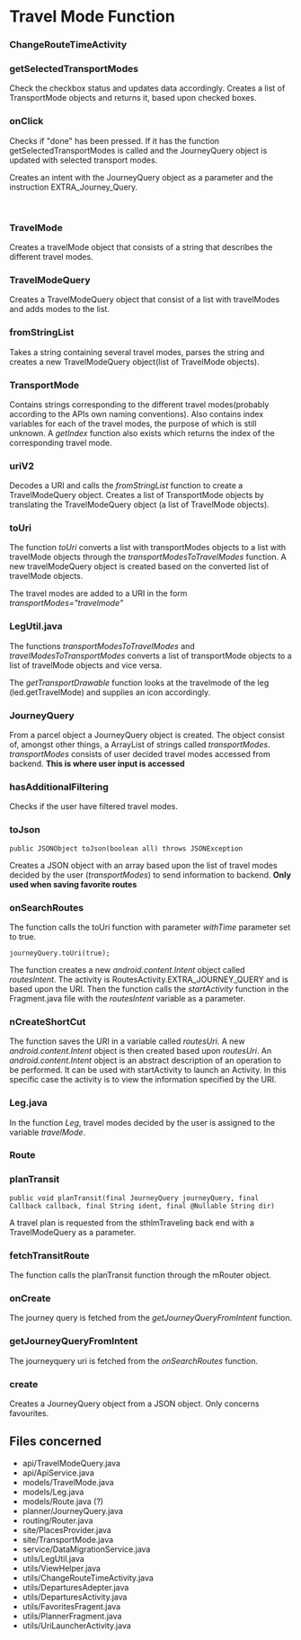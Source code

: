 # Travel Mode Function

### ChangeRouteTimeActivity

### getSelectedTransportModes
Check the checkbox status and updates data accordingly. Creates a list of TransportMode objects and returns it, based upon checked boxes. 

### onClick 
Checks if "done" has been pressed. If it has the function getSelectedTransportModes is called and the JourneyQuery object is updated with selected transport modes. 

Creates an intent with the JourneyQuery object as a parameter and the instruction EXTRA_Journey_Query. 


<br>



### TravelMode
Creates a travelMode object that consists of a string that describes the different travel modes. 

### TravelModeQuery
Creates a TravelModeQuery object that consist of a list with travelModes and adds modes to the list. 

### fromStringList
Takes a string containing several travel modes, parses the string and creates a new TravelModeQuery object(list of TravelMode objects).  

### TransportMode
Contains strings corresponding to the different travel modes(probably according to the APIs own naming conventions). Also contains index variables for each of the travel modes, the purpose of which is still unknown. A *getIndex* function also exists which returns the index of the corresponding travel mode. 

### uriV2
Decodes a URI and calls the *fromStringList* function to create a TravelModeQuery object. Creates a list of TransportMode objects by translating the TravelModeQuery object (a list of TravelMode objects).

### toUri

The function *toUri* converts a list with transportModes objects to a list with travelMode objects through the *transportModesToTravelModes* function. A new travelModeQuery object is created based on the converted list of travelMode objects. 

The travel modes are added to a URI in the form *transportModes="travelmode"*

### LegUtil.java
The functions *transportModesToTravelModes* and *travelModesToTransportModes* converts a list of transportMode objects to a list of travelMode objects and vice versa.  

The *getTransportDrawable* function looks at the travelmode of the leg (led.getTravelMode) and supplies an icon accordingly. 

### JourneyQuery
From a parcel object a JourneyQuery object is created. The object consist of, amongst other things, a ArrayList of strings called *transportModes*. *transportModes* consists of user decided travel modes accessed from backend.
**This is where user input is accessed**

### hasAdditionalFiltering
Checks if the user have filtered travel modes. 

### toJson 
```
public JSONObject toJson(boolean all) throws JSONException
```
Creates a JSON object with an array based upon the list of travel modes decided by the user (*transportModes*) to send information to backend. **Only used when saving favorite routes**


### onSearchRoutes
The function calls the toUri function with parameter *withTime* parameter set to true. 

```
journeyQuery.toUri(true);
```
The function creates a new *android.content.Intent* object called *routesIntent*. The activity is RoutesActivity.EXTRA_JOURNEY_QUERY and is based upon the URI. Then the function calls  the *startActivity* function in the Fragment.java file with the *routesIntent* variable as a parameter. 

### nCreateShortCut
The function saves the URI in a variable called *routesUri*. A new *android.content.Intent* object is then created based upon *routesUri*. An *android.content.Intent* object is an abstract description of an operation to be performed. It can be used with startActivity to launch an Activity. In this specific case the activity is to view the information specified by the URI. 

### Leg.java
In the function *Leg*, travel modes decided by the user is assigned to the variable *travelMode*.

### Route

### planTransit
```
public void planTransit(final JourneyQuery journeyQuery, final Callback callback, final String ident, final @Nullable String dir)
```
A travel plan is requested from the sthlmTraveling back end with a TravelModeQuery as a parameter. 

### fetchTransitRoute 
The function calls the planTransit function through the mRouter object. 

### onCreate 
The journey query is fetched from the *getJourneyQueryFromIntent* function. 

### getJourneyQueryFromIntent
The journeyquery uri is fetched from the *onSearchRoutes* function. 

### create 
Creates a JourneyQuery object from a JSON object. Only concerns favourites.

## Files concerned 


* api/TravelModeQuery.java
* api/ApiService.java
* models/TravelMode.java
* models/Leg.java
* models/Route.java (?)
* planner/JourneyQuery.java
* routing/Router.java 
* site/PlacesProvider.java
* site/TransportMode.java
* service/DataMigrationService.java
* utils/LegUtil.java
* utils/ViewHelper.java
* utils/ChangeRouteTimeActivity.java
* utils/DeparturesAdepter.java
* utils/DeparturesActivity.java
* utils/FavoritesFragent.java
* utils/PlannerFragment.java
* utils/UriLauncherActivity.java



